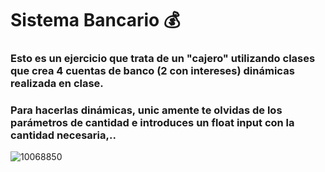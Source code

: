 # Sistema Bancario 💰
### Esto es un ejercicio que trata de un "cajero" utilizando clases que crea 4 cuentas de banco (2 con intereses) dinámicas realizada en clase.
### Para hacerlas dinámicas, unic  amente te olvidas de los parámetros de cantidad e introduces un float input con la cantidad necesaria,..
![10068850](https://github.com/user-attachments/assets/efd7a498-c2aa-45ed-9215-960e1ffd4393)
